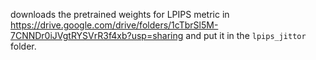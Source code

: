 downloads the pretrained weights for LPIPS metric in https://drive.google.com/drive/folders/1cTbrSl5M-7CNNDr0iJVgtRYSVrR3f4xb?usp=sharing and put it in the `lpips_jittor` folder.